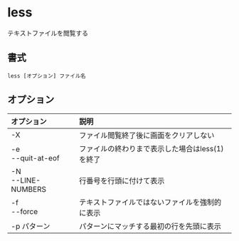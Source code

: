 # less

テキストファイルを閲覧する

## 書式

```
less [オプション] ファイル名
```

## オプション

|オプション|説明|
|:--|:--|
|-X|ファイル閲覧終了後に画面をクリアしない|
|-e<br> --quit-at-eof|ファイルの終わりまで表示した場合はless(1)を終了|
|-N<br> --LINE-NUMBERS|行番号を行頭に付けて表示|
|-f<br> --force|テキストファイルではないファイルを強制的に表示|
|-p パターン|パターンにマッチする最初の行を先頭に表示|
